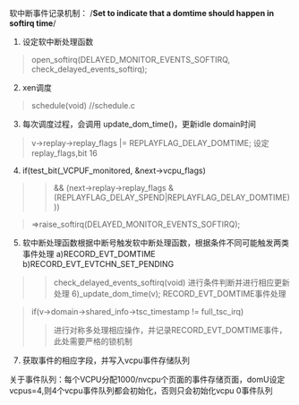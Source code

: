 软中断事件记录机制：
/**Set to indicate that a domtime should happen in softirq time**/

1) 设定软中断处理函数
> open\_softirq(DELAYED\_MONITOR\_EVENTS\_SOFTIRQ, check\_delayed\_events\_softirq);
2) xen调度
> schedule(void)  //schedule.c
3) 每次调度过程，会调用 update\_dom\_time()，更新idle domain时间
> v->replay->replay\_flags |= REPLAYFLAG\_DELAY\_DOMTIME; 设定replay\_flags,bit 16
4) if(test\_bit(_VCPUF\_monitored, &next->vcpu\_flags)
> > && (next->replay->replay\_flags & (REPLAYFLAG\_DELAY\_SPEND|REPLAYFLAG\_DELAY\_DOMTIME)))

> =>raise\_softirq(DELAYED\_MONITOR\_EVENTS\_SOFTIRQ);
5) 软中断处理函数根据中断号触发软中断处理函数，根据条件不同可能触发两类事件处理 a)RECORD\_EVT\_DOMTIME b)RECORD\_EVT\_EVTCHN\_SET\_PENDING
> > check\_delayed\_events\_softirq(void) 进行条件判断并进行相应更新处理
6)_update\_dom\_time(v); RECORD\_EVT\_DOMTIME事件处理

> if(v->domain->shared\_info->tsc\_timestamp != full\_tsc\_irq)
> > 进行对称多处理相应操作，并记录RECORD\_EVT\_DOMTIME事件，此处需要严格的锁机制
7) 获取事件的相应字段，并写入vcpu事件存储队列

关于事件队列：每个VCPU分配1000/nvcpu个页面的事件存储页面，domU设定vcpus=4,则4个vcpu事件队列都会初始化，否则只会初始化vcpu 0事件队列